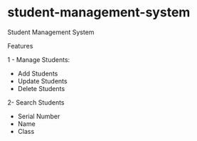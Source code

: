 # student-management-system

Student Management System

Features

1 - Manage Students:
- Add  Students 
- Update Students 
- Delete  Students 


2- Search Students
- Serial Number
- Name
- Class
